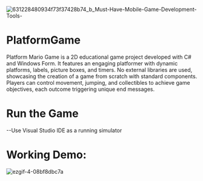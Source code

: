 
![631228480934f73f37428b74_b_Must-Have-Mobile-Game-Development-Tools-](https://github.com/Shrekpepsi/PlatformGame/assets/107950320/8361ef1d-2297-479c-aa54-93e5221e74b2)




# PlatformGame
Platform Mario Game is a 2D educational game project developed with C# and Windows Form. It features an engaging platformer with dynamic platforms, labels, picture boxes, and timers. No external libraries are used, showcasing the creation of a game from scratch with standard components. Players can control movement, jumping, and collectibles to achieve game objectives, each outcome triggering unique end messages.

#  Run the Game

--Use Visual Studio IDE as a running simulator


# Working Demo:
![ezgif-4-08bf8dbc7a](https://github.com/Shrekpepsi/PlatformGame/assets/107950320/d8136d7e-7a44-44f1-a834-d054daef5076)
